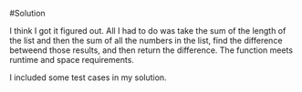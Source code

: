 #Solution

I think I got it figured out. All I had to do was take the sum of the length of the list and then the sum of all the numbers in the list, find the difference betweend those results, and then return the difference. The function meets runtime and space requirements.

I included some test cases in my solution.
